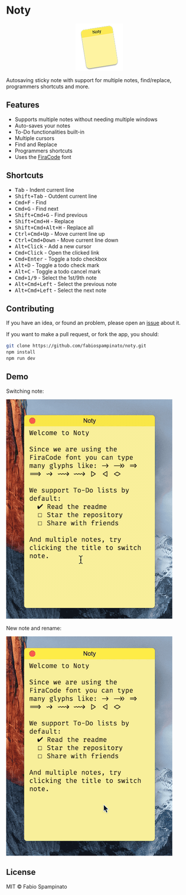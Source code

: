 
# Noty

<p align="center">
	<img src="resources/icon/icon-128x128.png" alt="Logo">
</p>

Autosaving sticky note with support for multiple notes, find/replace, programmers shortcuts and more.

## Features

- Supports multiple notes without needing multiple windows
- Auto-saves your notes
- To-Do functionalities built-in
- Multiple cursors
- Find and Replace
- Programmers shortcuts
- Uses the [FiraCode](https://github.com/tonsky/FiraCode) font

## Shortcuts

- <kbd>Tab</kbd> - Indent current line
- <kbd>Shift+Tab</kbd> - Outdent current line
- <kbd>Cmd+F</kbd> - Find
- <kbd>Cmd+G</kbd> - Find next
- <kbd>Shift+Cmd+G</kbd> - Find previous
- <kbd>Shift+Cmd+H</kbd> - Replace
- <kbd>Shift+Cmd+Alt+H</kbd> - Replace all
- <kbd>Ctrl+Cmd+Up</kbd> - Move current line up
- <kbd>Ctrl+Cmd+Down</kbd> - Move current line down
- <kbd>Alt+Click</kbd> - Add a new cursor
- <kbd>Cmd+Click</kbd> - Open the clicked link
- <kbd>Cmd+Enter</kbd> - Toggle a todo checkbox
- <kbd>Alt+D</kbd> - Toggle a todo check mark
- <kbd>Alt+C</kbd> - Toggle a todo cancel mark
- <kbd>Cmd+1/9</kbd> - Select the 1st/9th note
- <kbd>Alt+Cmd+Left</kbd> - Select the previous note
- <kbd>Alt+Cmd+Left</kbd> - Select the next note

## Contributing

If you have an idea, or found an problem, please open an [issue](https://github.com/fabiospampinato/noty/issues) about it.

If you want to make a pull request, or fork the app, you should:

```bash
git clone https://github.com/fabiospampinato/noty.git
npm install
npm run dev
```

## Demo

Switching note:

![Switching note](resources/demo/switching.gif)

New note and rename:

![New note and rename](resources/demo/creation-renaming.gif)

## License

MIT © Fabio Spampinato
